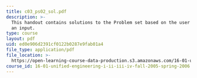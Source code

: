 ```yaml
---
title: c03_ps02_sol.pdf
description: >-
  This handout contains solutions to the Problem set based on the user weight as
  an input.
type: course
layout: pdf
uid: ed0e906d2391cf0122b0287e9fab01a4
file_type: application/pdf
file_location: >-
  https://open-learning-course-data-production.s3.amazonaws.com/16-01-unified-engineering-i-ii-iii-iv-fall-2005-spring-2006/ed0e906d2391cf0122b0287e9fab01a4_c03_ps02_sol.pdf
course_id: 16-01-unified-engineering-i-ii-iii-iv-fall-2005-spring-2006
---
```

